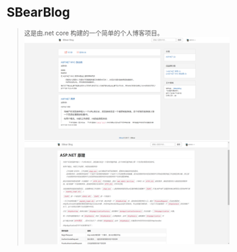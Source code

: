 # SBearBlog
> 这是由.net core 构建的一个简单的个人博客项目。
![](https://github.com/xiongxy/GitHubFileRepository/blob/master/SBearBlogFile/Image/home.png)
![](https://github.com/xiongxy/GitHubFileRepository/blob/master/SBearBlogFile/Image/page.png)
